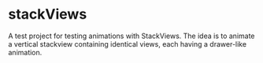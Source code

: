 # stackViews
A test project for testing animations with StackViews.
The idea is to animate a vertical stackview containing identical views, each having a drawer-like animation.
